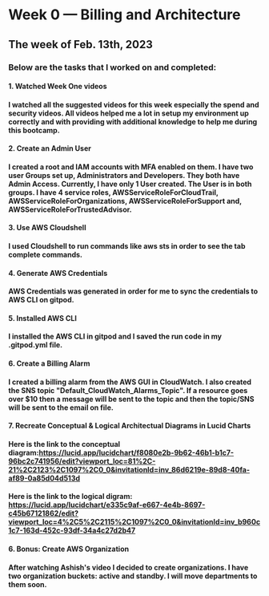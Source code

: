 # Week 0 — Billing and Architecture

## The week of Feb. 13th, 2023

### Below are the tasks that I worked on and completed:

#### 1. Watched Week One videos
#### I watched all the suggested videos for this week especially the spend and security videos. All videos helped me a lot in setup my environment up correctly and with providing with additional knowledge to help me during this bootcamp. 

#### 2. Create an Admin User 
#### I created a root and IAM accounts with MFA enabled on them. I have two user Groups set up, Administrators and Developers. They both have Admin Access. Currently, I have only 1 User created. The User is in both groups. I have 4 service roles, AWSServiceRoleForCloudTrail, AWSServiceRoleForOrganizations, AWSServiceRoleForSupport and, AWSServiceRoleForTrustedAdvisor. 

#### 3. Use AWS Cloudshell
#### I used Cloudshell to run commands like aws sts in order to see the tab complete commands.

#### 4. Generate AWS Credentials
#### AWS Credentials was generated in order for me to sync the credentials to AWS CLI on gitpod.

#### 5. Installed AWS CLI
#### I installed the AWS CLI in gitpod and I saved the run code in my .gitpod.yml file.

#### 6. Create a Billing Alarm
#### I created a billing alarm from the AWS GUI in CloudWatch. I also created the SNS topic "Default_CloudWatch_Alarms_Topic". If a resource goes over $10 then a message will be sent to the topic and then the topic/SNS will be sent to the email on file. 

#### 7. Recreate Conceptual & Logical Architectual Diagrams in Lucid Charts
#### Here is the link to the conceptual diagram:https://lucid.app/lucidchart/f8080e2b-9b62-46b1-b1c7-96bc2c741956/edit?viewport_loc=81%2C-21%2C2123%2C1097%2C0_0&invitationId=inv_86d6219e-89d8-40fa-af89-0a85d04d513d 
#### Here is the link to the logical digram: https://lucid.app/lucidchart/e335c9af-e667-4e4b-8697-c45b67121862/edit?viewport_loc=4%2C5%2C2115%2C1097%2C0_0&invitationId=inv_b960c1c7-163d-452c-93df-34a4c27d2b47

#### 6. Bonus: Create AWS Organization
#### After watching Ashish's video I decided to create organizations. I have two organization buckets: active and standby. I will move departments to them soon.

